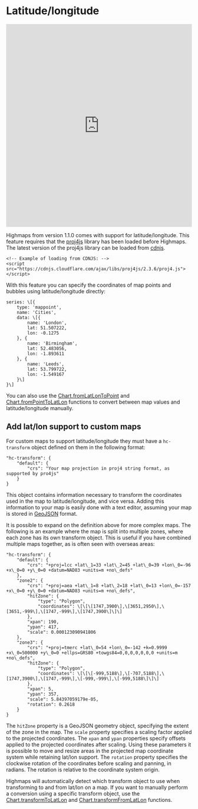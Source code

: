 Latitude/longitude
===

<iframe width="320" height="240" style="width: 100%; height: 550px; border: 0;" src=https://www.highcharts.com/samples/embed/maps/demo/latlon-advanced></iframe>

Highmaps from version 1.1.0 comes with support for latitude/longitude. This feature requires that the [proj4js](http://proj4js.org) library has been loaded before Highmaps. The latest version of the proj4js library can be loaded from [cdnjs](https://cdnjs.com/libraries/proj4js).

    
    <!-- Example of loading from CDNJS: -->
    <script src="https://cdnjs.cloudflare.com/ajax/libs/proj4js/2.3.6/proj4.js"></script>

With this feature you can specify the coordinates of map points and bubbles using latitude/longitude directly:

    
    series: \[{
    	type: 'mappoint',
    	name: 'Cities',
    	data: \[{
    	    name: 'London',
    	    lat: 51.507222,
    	    lon: -0.1275
    	}, {
    	    name: 'Birmingham',
    	    lat: 52.483056,
    	    lon: -1.893611
    	}, {
    	    name: 'Leeds',
    	    lat: 53.799722,
    	    lon: -1.549167
    	}\]	
    }\]

You can also use the [Chart.fromLatLonToPoint](https://api.highcharts.com/class-reference/Highcharts.Chart#fromLatLonToPoint) and [Chart.fromPointToLatLon](https://api.highcharts.com/class-reference/Highcharts.Chart#fromPointToLatLon) functions to convert between map values and latitude/longitude manually.

Add lat/lon support to custom maps
----------------------------------

For custom maps to support latitude/longitude they must have a `hc-transform` object defined on them in the following format:

    
    "hc-transform": {
    	"default": {
    		"crs": "Your map projection in proj4 string format, as supported by pro4js"
    	}
    }

This object contains information necessary to transform the coordinates used in the map to latitude/longitude, and vice versa. Adding this information to your map is easily done with a text editor, assuming your map is stored in [GeoJSON](docs/maps/custom-geojson-maps) format.

It is possible to expand on the definition above for more complex maps. The following is an example where the map is split into multiple zones, where each zone has its own transform object. This is useful if you have combined multiple maps together, as is often seen with overseas areas:

    
    "hc-transform": {
    	"default": {
    		"crs": "+proj=lcc +lat\_1=33 +lat\_2=45 +lat\_0=39 +lon\_0=-96 +x\_0=0 +y\_0=0 +datum=NAD83 +units=m +no\_defs"
    	},
    	"zone2": {
    		"crs": "+proj=aea +lat\_1=8 +lat\_2=18 +lat\_0=13 +lon\_0=-157 +x\_0=0 +y\_0=0 +datum=NAD83 +units=m +no\_defs",
    		"hitZone": {
    			"type": "Polygon",
    			"coordinates": \[\[\[1747,3900\],\[3651,2950\],\[3651,-999\],\[1747,-999\],\[1747,3900\]\]\]
    		},
    		"xpan": 190,
    		"ypan": 417,
    		"scale": 0.000123090941806
    	},
    	"zone3": {
    		"crs": "+proj=tmerc +lat\_0=54 +lon\_0=-142 +k=0.9999 +x\_0=500000 +y\_0=0 +ellps=GRS80 +towgs84=0,0,0,0,0,0,0 +units=m +no\_defs",
    		"hitZone": {
    			"type": "Polygon",
    			"coordinates": \[\[\[-999,5188\],\[-707,5188\],\[1747,3900\],\[1747,-999\],\[-999,-999\],\[-999,5188\]\]\]
    		},
    		"xpan": 5,
    		"ypan": 357,
    		"scale": 5.84397059179e-05,
    		"rotation": 0.2618
    	}
    }

The `hitZone` property is a GeoJSON geometry object, specifying the extent of the zone in the map. The `scale` property specifies a scaling factor applied to the projected coordinates. The `xpan` and `ypan` properties specify offsets applied to the projected coordinates after scaling. Using these parameters it is possible to move and resize areas in the projected map coordinate system while retaining lat/lon support. The `rotation` property specifies the clockwise rotation of the coordinates before scaling and panning, in radians. The rotation is relative to the coordinate system origin.

Highmaps will automatically detect which transform object to use when transforming to and from lat/lon on a map. If you want to manually perform a conversion using a specific transform object, use the [Chart.transformToLatLon](https://api.highcharts.com/class-reference/Highcharts.Chart#transformToLatLon) and [Chart.transformFromLatLon](https://api.highcharts.com/class-reference/Highcharts.Chart#transformFromLatLon) functions.

